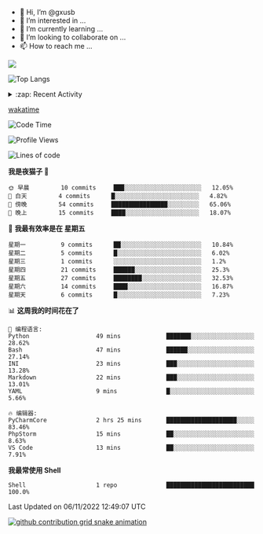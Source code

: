 - 👋 Hi, I’m @gxusb
- 👀 I’m interested in ...
- 🌱 I’m currently learning ...
- 💞️ I’m looking to collaborate on ...
- 📫 How to reach me ...
  
<a href="https://github.com/gxusb"><img align="center" src="https://github-readme-stats.vercel.app/api?username=gxusb&show_icons=true&count_private=true&title_color=006400&text_color=000080&bg_color=30,00FFFF,40E0D0,00CED1&locale=cn"></a>

![Top Langs](https://github-readme-stats.vercel.app/api/top-langs/?username=gxusb&title_color=006400&text_color=000080&layout=compact&bg_color=30,00FFFF,40E0D0,00CED1&locale=cn)

<details>
<summary>:zap: Recent Activity</summary>
<!--START_SECTION:activity-->

1. 🗣 Commented on [#5](https://github.com/v03413/ServerStatus-Client/issues/5) in [v03413/ServerStatus-Client](https://github.com/v03413/ServerStatus-Client)
2. 🗣 Commented on [#5](https://github.com/v03413/ServerStatus-Client/issues/5) in [v03413/ServerStatus-Client](https://github.com/v03413/ServerStatus-Client)
3. ❗️ Opened issue [#5](https://github.com/v03413/ServerStatus-Client/issues/5) in [v03413/ServerStatus-Client](https://github.com/v03413/ServerStatus-Client)
4. ❗️ Opened issue [#2233](https://github.com/alist-org/alist/issues/2233) in [alist-org/alist](https://github.com/alist-org/alist)
5. ❗️ Opened issue [#194](https://github.com/cppla/ServerStatus/issues/194) in [cppla/ServerStatus](https://github.com/cppla/ServerStatus)

<!--END_SECTION:activity-->
</details>


[wakatime](https://wakatime.com/dashboard)
<!--START_SECTION:waka-->
![Code Time](http://img.shields.io/badge/Code%20Time-3%20hrs%204%20mins-blue)

![Profile Views](http://img.shields.io/badge/%E4%B8%AA%E4%BA%BA%E8%B5%84%E6%96%99%E8%A7%82%E7%9C%8B%E6%AC%A1%E6%95%B0-813-blue)

![Lines of code](https://img.shields.io/badge/%E4%BB%8E%E3%80%8CHello%20World%E3%80%8D%E8%B5%B7%E6%88%91%E5%B7%B2%E7%BB%8F%E5%86%99%E4%BA%86-892%20%E8%A1%8C%E4%BB%A3%E7%A0%81-blue)

**我是夜猫子 🦉** 

```text
🌞 早晨         10 commits     ███░░░░░░░░░░░░░░░░░░░░░░   12.05% 
🌆 白天         4 commits      █░░░░░░░░░░░░░░░░░░░░░░░░   4.82% 
🌃 傍晚         54 commits     ████████████████░░░░░░░░░   65.06% 
🌙 晚上         15 commits     ████░░░░░░░░░░░░░░░░░░░░░   18.07%

```
📅 **我最有效率是在 星期五** 

```text
星期一          9 commits      ██░░░░░░░░░░░░░░░░░░░░░░░   10.84% 
星期二          5 commits      █░░░░░░░░░░░░░░░░░░░░░░░░   6.02% 
星期三          1 commits      ░░░░░░░░░░░░░░░░░░░░░░░░░   1.2% 
星期四          21 commits     ██████░░░░░░░░░░░░░░░░░░░   25.3% 
星期五          27 commits     ████████░░░░░░░░░░░░░░░░░   32.53% 
星期六          14 commits     ████░░░░░░░░░░░░░░░░░░░░░   16.87% 
星期天          6 commits      █░░░░░░░░░░░░░░░░░░░░░░░░   7.23%

```


📊 **这周我的时间花在了** 

```text
💬 编程语言: 
Python                   49 mins             ███████░░░░░░░░░░░░░░░░░░   28.62% 
Bash                     47 mins             ██████░░░░░░░░░░░░░░░░░░░   27.14% 
INI                      23 mins             ███░░░░░░░░░░░░░░░░░░░░░░   13.28% 
Markdown                 22 mins             ███░░░░░░░░░░░░░░░░░░░░░░   13.01% 
YAML                     9 mins              █░░░░░░░░░░░░░░░░░░░░░░░░   5.66%

🔥 编辑器: 
PyCharmCore              2 hrs 25 mins       ████████████████████░░░░░   83.46% 
PhpStorm                 15 mins             ██░░░░░░░░░░░░░░░░░░░░░░░   8.63% 
VS Code                  13 mins             ██░░░░░░░░░░░░░░░░░░░░░░░   7.91%

```

**我最常使用 Shell** 

```text
Shell                    1 repo              █████████████████████████   100.0%

```



 Last Updated on 06/11/2022 12:49:07 UTC
<!--END_SECTION:waka-->

<!-- waka-box start -->
<!-- waka-box end -->

[![github contribution grid snake animation](https://raw.githubusercontent.com/gxusb/gxusb/output/github-contribution-grid-snake.svg)](https://github.com/gxusb)

<!---
gxusb/gxusb is a ✨ special ✨ repository because its `README.md` (this file) appears on your GitHub profile.
You can click the Preview link to take a look at your changes.
--->
